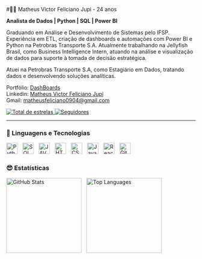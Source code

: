 #🤷‍♂️ Matheus Victor Feliciano Jupi  - 24 anos

**Analista de Dados | Python | SQL | Power BI**  

Graduando em Análise e Desenvolvimento de Sistemas pelo IFSP.  
Experiência em ETL, criação de dashboards e automações com Power BI e Python na Petrobras Transporte S.A.
Atualmente trabalhando na Jellyfish Brasil, como 
Business Intelligence Intern, atuando na análise e visualização de dados para suporte à tomada de decisão estratégica.

Atuei na Petrobras Transporte S.A, como Estagiário em Dados, tratando dados e desenvolvendo soluções analíticas.  

Portfólio: [DashBoards](https://sites.google.com/view/portifoliojupi)
<br/>
Linkedin:  [Matheus Victor Feliciano Jupi](https://www.linkedin.com/in/matheus-victor-feliciano-jupi/)
<br/>
Gmail: matheusfeliciano0904@gmail.com

<p align="left">
    <a href="https://github.com/MatheusFeliciano0904?tab=repositories&sort=stargazers">
        <img 
            alt="Total de estrelas" 
            title="Total de estrelas GitHub" 
            src="https://custom-icon-badges.demolab.com/github/stars/MatheusFeliciano0904?color=55960c&style=for-the-badge&labelColor=488207&logo=star&label=estrelas"
        />
    </a>
    <a href="https://github.com/MatheusFeliciano0904?tab=followers">
        <img 
            alt="Seguidores" 
            title="Me siga no GitHub" 
            src="https://custom-icon-badges.demolab.com/github/followers/MatheusFeliciano0904?color=236ad3&labelColor=1155ba&style=for-the-badge&logo=github&label=Seguidores&logoColor=white"
        />
    </a>
</p>

---

### 🤖 Linguagens e Tecnologias


<img 
    align="left" 
    alt="Python" 
    title="Python"
    width="30px" 
    style="padding-right: 10px;" 
    src="https://cdn.jsdelivr.net/gh/devicons/devicon@latest/icons/python/python-original.svg" 
/>


<img 
    align="left" 
    alt="SQL"
    title="SQL" 
    width="30px" 
    style="padding-right: 10px;"
    src="https://cdn.jsdelivr.net/gh/devicons/devicon@latest/icons/azuresqldatabase/azuresqldatabase-original.svg" 
/>

<img 
    align="left" 
    alt="JAVA"
    title="JAVA" 
    width="30px" 
    style="padding-right: 10px;"
    src="https://cdn.jsdelivr.net/gh/devicons/devicon@latest/icons/java/java-original-wordmark.svg" 
/>
                    
<img 
    align="left" 
    alt="HTML"
    title="HTML" 
    width="30px" 
    style="padding-right: 10px;" 
    src="https://cdn.jsdelivr.net/gh/devicons/devicon@latest/icons/html5/html5-original.svg" 
/>
<img 
    align="left" 
    alt="CSS" 
    title="CSS"
    width="30px" 
    style="padding-right: 10px;" 
    src="https://cdn.jsdelivr.net/gh/devicons/devicon@latest/icons/css3/css3-original.svg" 
/>
<img 
    align="left" 
    alt="JavaScript" 
    title="JavaScript"
    width="30px" 
    style="padding-right: 10px;" 
    src="https://cdn.jsdelivr.net/gh/devicons/devicon@latest/icons/javascript/javascript-original.svg" 
/>

<img 
    align="left" 
    alt="React"
    title="React" 
    width="30px" 
    style="padding-right: 10px;" 
    src="https://cdn.jsdelivr.net/gh/devicons/devicon@latest/icons/react/react-original.svg" 
/>

<img 
    align="left" 
    alt="Git" 
    title="Git"
    width="30px" 
    style="padding-right: 10px;" 
    src="https://cdn.jsdelivr.net/gh/devicons/devicon@latest/icons/git/git-original.svg" 
/>


<br/>
<br/>

### 😎 Estatísticas

<p>
<p>
  <img 
    align="left"
    alt="GitHub Stats"   
    height="200" 
    style="padding-right: 10px;"   
    src="https://github-readme-stats.vercel.app/api?username=MatheusFeliciano0904&show_icons=true&theme=tokyonight" 
  />

  <img 
    align="left" 
    alt="Top Languages" 
    height="200"
    style="padding-right: 10px;" 
    src="https://github-readme-stats.vercel.app/api/top-langs/?username=MatheusFeliciano0904&theme=tokyonight&layout=compact" 
  />
</p>

</p>
